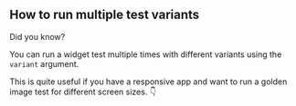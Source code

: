 ## How to run multiple test variants

Did you know?

You can run a widget test multiple times with different variants using the `variant` argument.

This is quite useful if you have a responsive app and want to run a golden image test for different screen sizes. 👇